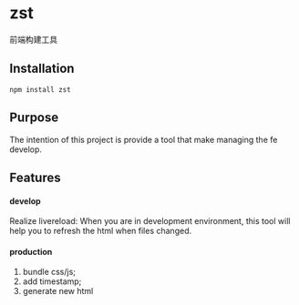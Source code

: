 # zst
前端构建工具

## Installation
`npm install zst`

## Purpose
The intention of this project is provide a tool that make managing the fe develop.

## Features
#### develop
Realize livereload: When you are in development environment, this tool will help you to refresh the html when files changed.
#### production
1. bundle css/js;
2. add timestamp;
3. generate new html
